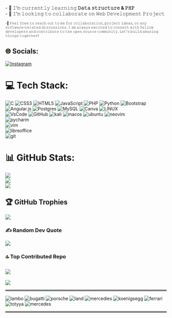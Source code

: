  <p align="centre"> 
 - 🌱 𝙸’𝚖 𝚌𝚞𝚛𝚛𝚎𝚗𝚝𝚕𝚢 𝚕𝚎𝚊𝚛𝚗𝚒𝚗𝚐 <b>𝙳𝚊𝚝𝚊 𝚜𝚝𝚛𝚞𝚌𝚝𝚞𝚛𝚎 & 𝙿𝙷𝙿 </b> 
 <br> 
 - 👯 𝙸’𝚖 𝚕𝚘𝚘𝚔𝚒𝚗𝚐 𝚝𝚘 𝚌𝚘𝚕𝚕𝚊𝚋𝚘𝚛𝚊𝚝𝚎 𝚘𝚗 𝚆𝚎𝚋 𝙳𝚎𝚟𝚎𝚕𝚘𝚙𝚖𝚎𝚗𝚝 𝙿𝚛𝚘𝚓𝚎𝚌𝚝 
  <br> 
  <font size="1"> 
  
 -🎫️ 𝙵𝚎𝚎𝚕 𝚏𝚛𝚎𝚎 𝚝𝚘 𝚛𝚎𝚊𝚌𝚑 𝚘𝚞𝚝 𝚝𝚘 𝚖𝚎 𝚏𝚘𝚛 𝚌𝚘𝚕𝚕𝚊𝚋𝚘𝚛𝚊𝚝𝚒𝚘𝚗, 𝚙𝚛𝚘𝚓𝚎𝚌𝚝 𝚒𝚍𝚎𝚊𝚜, 𝚘𝚛 𝚊𝚗𝚢 𝚜𝚘𝚏𝚝𝚠𝚊𝚛𝚎-𝚛𝚎𝚕𝚊𝚝𝚎𝚍 𝚍𝚒𝚜𝚌𝚞𝚜𝚜𝚒𝚘𝚗𝚜. 𝙸 𝚊𝚖 𝚊𝚕𝚠𝚊𝚢𝚜 𝚎𝚡𝚌𝚒𝚝𝚎𝚍 𝚝𝚘 𝚌𝚘𝚗𝚗𝚎𝚌𝚝 𝚠𝚒𝚝𝚑 𝚏𝚎𝚕𝚕𝚘𝚠 𝚍𝚎𝚟𝚎𝚕𝚘𝚙𝚎𝚛𝚜 𝚊𝚗𝚍 𝚌𝚘𝚗𝚝𝚛𝚒𝚋𝚞𝚝𝚎 𝚝𝚘 𝚝𝚑𝚎 𝚘𝚙𝚎𝚗 𝚜𝚘𝚞𝚛𝚌𝚎 𝚌𝚘𝚖𝚖𝚞𝚗𝚒𝚝𝚢. 𝙻𝚎𝚝'𝚜 𝚋𝚞𝚒𝚕𝚍 𝚊𝚖𝚊𝚣𝚒𝚗𝚐 𝚝𝚑𝚒𝚗𝚐𝚜 𝚝𝚘𝚐𝚎𝚝𝚑𝚎𝚛! </font> 
 <br> 

## 🌐 Socials:
[![Instagram](https://img.shields.io/badge/Instagram-%23E4405F.svg?logo=Instagram&logoColor=white)](https://instagram.com/ikshitij.here) 

# 💻 Tech Stack:
 ![C](https://img.shields.io/badge/c-%2300599C.svg?style=flat&logo=c&logoColor=white) ![CSS3](https://img.shields.io/badge/css3-%231572B6.svg?style=flat&logo=css3&logoColor=white) ![HTML5](https://img.shields.io/badge/html5-%23E34F26.svg?style=flat&logo=html5&logoColor=white) ![JavaScript](https://img.shields.io/badge/javascript-%23323330.svg?style=flat&logo=javascript&logoColor=%23F7DF1E) ![PHP](https://img.shields.io/badge/php-%23777BB4.svg?style=flat&logo=php&logoColor=white) ![Python](https://img.shields.io/badge/python-3670A0?style=flat&logo=python&logoColor=ffdd54) ![Bootstrap](https://img.shields.io/badge/bootstrap-%23563D7C.svg?style=flat&logo=bootstrap&logoColor=white) ![Angular.js](https://img.shields.io/badge/angular.js-%23E23237.svg?style=flat&logo=angularjs&logoColor=white) ![Postgres](https://img.shields.io/badge/postgres-%23316192.svg?style=flat&logo=postgresql&logoColor=white) ![MySQL](https://img.shields.io/badge/mysql-%2300f.svg?style=flat&logo=mysql&logoColor=white) ![Canva](https://img.shields.io/badge/Canva-%2300C4CC.svg?style=flat&logo=Canva&logoColor=white) ![LINUX](https://img.shields.io/badge/Linux-FCC624?style=flat&logo=linux&logoColor=black)  
 ![VsCode](https://img.shields.io/badge/Visual_Studio-5C2D91?style=flat&logo=visual%20studio&logoColor=white) ![GitHub](https://img.shields.io/badge/GitHub-%23121011.svg?style=flat&logo=github&logoColor=white) ![kali](https://img.shields.io/badge/Kali_Linux-557C94?style=flat&logo=kali-linux&logoColor=white) ![macos](https://img.shields.io/badge/mac%20os-000000?style=flate&logo=apple&logoColor=white) ![ubuntu](https://img.shields.io/badge/Ubuntu-E95420?style=flat&logo=ubuntu&logoColor=white) ![neovim](https://img.shields.io/badge/NeoVim-%2357A143.svg?&style=flat&logo=neovim&logoColor=white)  
 ![pycharm](https://img.shields.io/badge/PyCharm-000000.svg?&style=flat&logo=PyCharm&logoColor=white)  
 ![vim](https://img.shields.io/badge/VIM-%2311AB00.svg?&style=flat&logo=vim&logoColor=white)  
 ![libreoffice](https://img.shields.io/badge/LibreOffice-18A303?style=flat&logo=LibreOffice&logoColor=white)  
 ![git](https://img.shields.io/badge/GIT-E44C30?style=flat&logo=git&logoColor=white) 
# 📊 GitHub Stats:
![](https://github-readme-stats.vercel.app/api?username=Kshitij8080&theme=omni&hide_border=false&include_all_commits=false&count_private=true)<br/>
![](https://github-readme-streak-stats.herokuapp.com/?user=Kshitij8080&theme=omni&hide_border=false)<br/>
![](https://github-readme-stats.vercel.app/api/top-langs/?username=Kshitij8080&theme=omni&hide_border=false&include_all_commits=false&count_private=true&layout=compact)

## 🏆 GitHub Trophies
![](https://github-profile-trophy.vercel.app/?username=Kshitij8080&theme=radical&no-frame=false&no-bg=false&margin-w=4)

### ✍️ Random Dev Quote
![](https://quotes-github-readme.vercel.app/api?type=horizontal&theme=radical)

### 🔝 Top Contributed Repo
![](https://github-contributor-stats.vercel.app/api?username=Kshitij8080&limit=5&theme=dark&combine_all_yearly_contributions=true)
---
[![](https://visitcount.itsvg.in/api?id=Kshitij8080&icon=0&color=0)](https://visitcount.itsvg.in)

 <hr style="height:5px;border-width:0;color:white;background-color:gray"> 
  
 ![lambo](https://aleen42.github.io/badges/src/lamborghini.svg) 
 ![bugatti](https://aleen42.github.io/badges/src/bugatti.svg) 
 ![porsche](https://aleen42.github.io/badges/src/porsche.svg) 
 ![land](https://aleen42.github.io/badges/src/land_rover.svg) 
 ![mercedies](https://aleen42.github.io/badges/src/mercedes_benz.svg) 
 ![koenigsegg](https://aleen42.github.io/badges/src/koenigsegg.svg) 
 ![ferrari](https://aleen42.github.io/badges/src/ferrari.svg) 
 ![totyya](https://aleen42.github.io/badges/src/toyota.svg) 
 ![mercedes](https://aleen42.github.io/badges/src/mercedes_benz.svg) 
  
 <hr style="height:5px;border-width:0;color:white;background-color:gray"> 